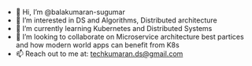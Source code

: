 - 👋 Hi, I’m @balakumaran-sugumar
- 👀 I’m interested in DS and Algorithms, Distributed architecture
- 🌱 I’m currently learning Kubernetes and Distributed Systems
- 💞️ I’m looking to collaborate on Microservice architecture best partices and how modern world apps can benefit from K8s
- 📫 Reach out to me at: techkumaran.ds@gmail.com

<!---
balakumaran-sugumar/balakumaran-sugumar is a ✨ special ✨ repository because its `README.md` (this file) appears on your GitHub profile.
You can click the Preview link to take a look at your changes.
--->

